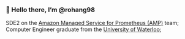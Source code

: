 ### 👋 Hello there, I’m @rohang98

SDE2 on the [Amazon Managed Service for Prometheus (AMP)](https://aws.amazon.com/prometheus/) team;<br>
Computer Engineer graduate from the [University of Waterloo](https://uwaterloo.ca/);<br>
